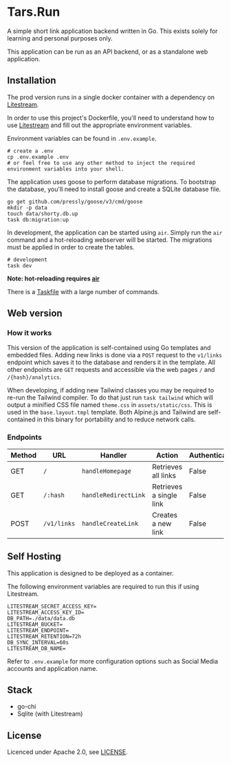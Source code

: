 # Tars.Run

A simple short link application backend written in Go. This exists solely for
learning and personal purposes only.

This application can be run as an API backend, or as a standalone web application.

## Installation

The prod version runs in a single docker container with a dependency on [Litestream](https://litestream.io).

In order to use this project's Dockerfile, you'll need to understand how to use
[Litestream](https://litestream.io) and fill out the appropriate environment variables.

Environment variables can be found in `.env.example`.

```shell
# create a .env
cp .env.example .env
# or feel free to use any other method to inject the required environment variables into your shell.
```

The application uses goose to perform database migrations. To bootstrap the database, you'll
need to install goose and create a SQLite database file.

```shell
go get github.com/pressly/goose/v3/cmd/goose
mkdir -p data
touch data/shorty.db.up
task db:migration:up
```

In development, the application can be started using `air`. Simply run the `air` command and a
hot-reloading webserver will be started. The migrations must be applied in order to create the
tables.

```shell
# development
task dev
```

**Note: hot-reloading requires [air](https://github.com/cosmtrek/air)**

There is a [Taskfile](/Taskfile.yml) with a large number of commands.

## Web version

### How it works

This version of the application is self-contained using Go templates and embedded files. Adding
new links is done via a `POST` request to the `v1/links` endpoint which saves it to the database
and renders it in the template. All other endpoints are `GET` requests and accessible via the
web pages `/` and `/{hash}/analytics`.

When developing, if adding new Tailwind classes you may be required to re-run the Tailwind
compiler. To do that just run `task tailwind` which will output a minified CSS file named `theme.css`
in `assets/static/css`. This is used in the `base.layout.tmpl` template. Both Alpine.js and
Tailwind are self-contained in this binary for portability and to reduce network calls.

### Endpoints

| Method | URL         | Handler              | Action                  | Authentication |
|--------|-------------|----------------------|-------------------------|----------------|
| GET    | `/`         | `handleHomepage`     | Retrieves all links     | False          |
| GET    | `/:hash`    | `handleRedirectLink` | Retrieves a single link | False          |
| POST   | `/v1/links` | `handleCreateLink`   | Creates a new link      | False          |

## Self Hosting

This application is designed to be deployed as a container.

The following environment variables are required to run this if using Litestream.

```shell
LITESTREAM_SECRET_ACCESS_KEY=
LITESTREAM_ACCESS_KEY_ID=
DB_PATH=./data/data.db
LITESTREAM_BUCKET=
LITESTREAM_ENDPOINT=
LITESTREAM_RETENTION=72h
DB_SYNC_INTERVAL=60s
LITESTREAM_DB_NAME=
```

Refer to `.env.example` for more configuration options such as Social Media accounts and application name.

## Stack

- go-chi
- Sqlite (with Litestream)

## License

Licenced under Apache 2.0, see [LICENSE](/LICENSE).
